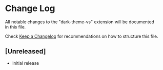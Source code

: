 # Change Log

All notable changes to the "dark-theme-vs" extension will be documented in this file.

Check [Keep a Changelog](http://keepachangelog.com/) for recommendations on how to structure this file.

## [Unreleased]

- Initial release
